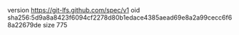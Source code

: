version https://git-lfs.github.com/spec/v1
oid sha256:5d9a8a8423f6094cf2278d80b1edace4385aead69e8a2a99cecc6f68a22679de
size 775
